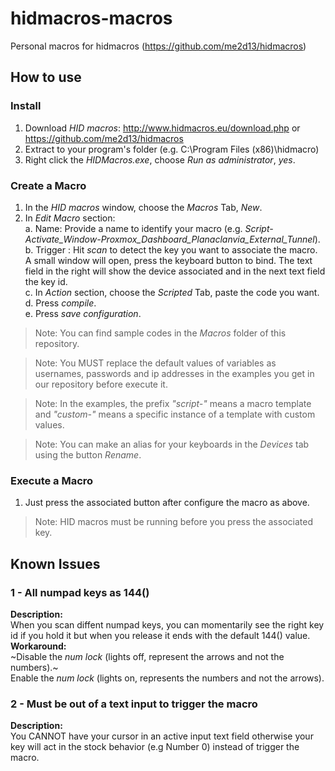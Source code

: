 # hidmacros-macros
Personal macros for hidmacros (https://github.com/me2d13/hidmacros)

## How to use
### Install
1. Download _HID macros_: 
http://www.hidmacros.eu/download.php or https://github.com/me2d13/hidmacros
2. Extract to your program's folder (e.g. C:\Program Files (x86)\hidmacro)
3. Right click the _HIDMacros.exe_, choose _Run as administrator_, _yes_.

### Create a Macro
1. In the _HID macros_ window, choose the _Macros_ Tab, _New_.
2. In _Edit Macro_ section:  
  a. Name: Provide a name to identify your macro (e.g. _Script-Activate_Window-Proxmox_Dashboard_Planaclanvia_External_Tunnel_).   
  b. Trigger : Hit _scan_ to detect the key you want to associate the macro. A small window will open, press the keyboard button to bind. The text field in the right will show the device associated and in the next text field the key id.   
   c. In _Action_ section, choose the _Scripted_ Tab, paste the code you want.     
   d. Press _compile_.  
   e. Press _save configuration_.   
   
 >Note: You can find sample codes in the _Macros_ folder of this repository.   
 
 >Note: You MUST replace the default values of variables as usernames, passwords and ip addresses in the examples you get in our repository before execute it.    
 
 >Note: In the examples, the prefix _"script-"_ means a macro template and _"custom-"_ means a specific instance of a template with custom values.   
 
 >Note: You can make an alias for your keyboards in the _Devices_ tab using the button _Rename_.  
    
 ### Execute a Macro
 1. Just press the associated button after configure the macro as above.   
 
 >Note: HID macros must be running before you press the associated key. 
   
 ## Known Issues   
 ### 1 - All numpad keys as 144()   
 __Description:__   
 When you scan diffent numpad keys, you can momentarily see the right key id if you hold it but when you release it ends with the default 144() value.  
 __Workaround:__  
~Disable the _num lock_ (lights off, represent the arrows and not the numbers).~   
Enable the _num lock_ (lights on, represents the numbers and not the arrows).  

 ### 2 - Must be out of a text input to trigger the macro  
 __Description:__   
 You CANNOT have your cursor in an active input text field otherwise your key will act in the stock behavior (e.g Number 0) instead of trigger the macro.
